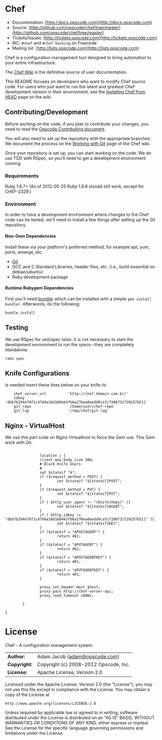 # Chef

* Documentation: [http://docs.opscode.com](http://docs.opscode.com)
* Source: [http://github.com/opscode/chef/tree/master](http://github.com/opscode/chef/tree/master)
* Tickets/Issues: [http://tickets.opscode.com](http://tickets.opscode.com)
* IRC: `#chef` and `#chef-hacking` on Freenode
* Mailing list: [http://lists.opscode.com](http://lists.opscode.com)

Chef is a configuration management tool designed to bring automation to your
entire infrastructure.

The [Chef Wiki](http://wiki.opscode.com/display/chef/Home) is the definitive
source of user documentation.

This README focuses on developers who want to modify Chef source code. For
users who just want to run the latest and greatest Chef development version in
their environment, see the
[Installing Chef from HEAD](http://wiki.opscode.com/display/chef/Installing+Chef+from+HEAD)
page on the wiki.

## Contributing/Development

Before working on the code, if you plan to contribute your changes, you need to
read the
[Opscode Contributing document](http://wiki.opscode.com/display/chef/How+to+Contribute).

You will also need to set up the repository with the appropriate branches. We
document the process on the
[Working with Git](http://wiki.opscode.com/display/chef/Working+with+git) page
of the Chef wiki.

Once your repository is set up, you can start working on the code. We do use
TDD with RSpec, so you'll need to get a development environment running.

### Requirements

Ruby 1.8.7+ (As of 2012-05-25 Ruby 1.8.6 should still work, except for CHEF-2329.)

### Environment

In order to have a development environment where changes to the Chef code can
be tested, we'll need to install a few things after setting up the Git
repository.

#### Non-Gem Dependencies

Install these via your platform's preferred method; for example apt, yum,
ports, emerge, etc.

* [Git](http://git-scm.com/)
* GCC and C Standard Libraries, header files, etc. (i.e., build-essential on
debian/ubuntu)
* Ruby development package

#### Runtime Rubygem Dependencies

First you'll need [bundler](http://github.com/carlhuda/bundler) which can
be installed with a simple `gem install bundler`. Afterwords, do the following:

    bundle install

## Testing

We use RSpec for unit/spec tests. It is not necessary to start the development
environment to run the specs--they are completely standalone.

    rake spec

## Knife Configurations

Is needed insert these lines below on your knife.rb.

```
	chef_server_url          'http://chef.domain.com.br/'
	idkey                    'dbb7b294e78f1c47d4a10d160442fb6a276ea0eedd9ca7c7206731f29257b511' 
	git_repo                 '/home/user/chef-repo' 
	git_log                  '/tmp/chef/git.log'
```

## Nginx - VirtualHost

We use this part code on Nginx Virtualhost to force the Gem use. This Gem work with Git.

```
      
                location / {
                client_max_body_size 50m;
                # Block Knife Users
                #
                set $stateif "A";
                if ($request_method = POST) {
                        set $stateif "${stateif}POST";
                }
                if ($request_method = PUT) {
                        set $stateif "${stateif}PUT";
                }
                if ( $http_user_agent !~ "(Knife|Ruby)" ){
                        set $stateif "${stateif}AGENT";
                }
                if ( $http_idkey != "dbb7b294e78f1c47d4a10d160442fb6a276ea0eedd9ca7c7206731f29257b511" ){
                        set $stateif "${stateif}KEY";
                }
                if ($stateif = "APOSTAGENT") {
                        return 401;
                }
                if ($stateif = "APUTAGENT") {
                        return 401;
                }
                if ($stateif = "APOSTAGENTKEY") {
                        return 401;
                }
                if ($stateif = "APUTAGENTKEY") {
                        return 401;
                }

                proxy_set_header Host $host;
                proxy_pass http://chef-server-api;
                proxy_read_timeout 1800s;

        }

}

```


# License

Chef - A configuration management system

|                      |                                          |
|:---------------------|:-----------------------------------------|
| **Author:**          | Adam Jacob (<adam@opscode.com>)
| **Copyright:**       | Copyright (c) 2008-2012 Opscode, Inc.
| **License:**         | Apache License, Version 2.0

Licensed under the Apache License, Version 2.0 (the "License");
you may not use this file except in compliance with the License.
You may obtain a copy of the License at

    http://www.apache.org/licenses/LICENSE-2.0

Unless required by applicable law or agreed to in writing, software
distributed under the License is distributed on an "AS IS" BASIS,
WITHOUT WARRANTIES OR CONDITIONS OF ANY KIND, either express or implied.
See the License for the specific language governing permissions and
limitations under the License.
